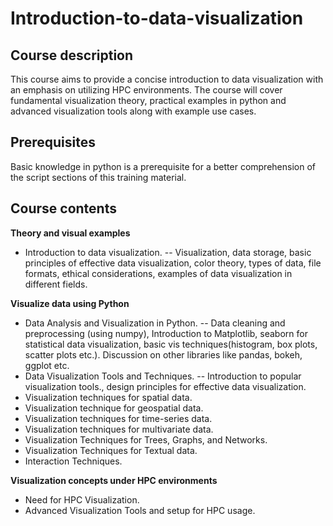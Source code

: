 # Introduction-to-data-visualization
## Course description
This course aims to provide a concise introduction to data visualization with an emphasis on utilizing HPC environments. The course will cover fundamental visualization theory, practical examples in python and advanced visualization tools along with example use cases.

## Prerequisites
Basic knowledge in python is a prerequisite for a better comprehension of the script sections of this training material.

## Course contents
**Theory and visual examples**
- Introduction to data visualization.
  -- Visualization, data storage, basic principles of effective data visualization, color theory, types of data, file formats, ethical considerations, examples of data visualization in different fields.

**Visualize data using Python**
- Data Analysis and Visualization in Python.
    -- Data cleaning and preprocessing (using numpy), Introduction to Matplotlib, seaborn for statistical data visualization, basic vis techniques(histogram, box plots, scatter plots etc.). Discussion on other libraries like pandas, bokeh, ggplot etc.
- Data Visualization Tools and Techniques.
    -- Introduction to popular visualization tools., design principles for effective data visualization.
- Visualization techniques for spatial data.
- Visualization technique for geospatial data.
- Visualization techniques for time-series data.
- Visualization techniques for multivariate data.
- Visualization Techniques for Trees, Graphs, and Networks.
- Visualization Techniques for Textual data.
- Interaction Techniques.

**Visualization concepts under HPC environments**
- Need for HPC Visualization.
- Advanced Visualization Tools and setup for HPC usage.

